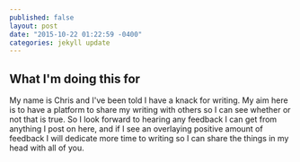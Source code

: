 ```yaml
---
published: false
layout: post
date: "2015-10-22 01:22:59 -0400"
categories: jekyll update
---
```



## What I'm doing this for

My name is Chris and I've been told I have a knack for writing.  My aim here is to have a platform to share my writing with others so I can see whether or not that is true. So I look forward to hearing any feedback I can get from anything I post on here, and if I see an overlaying positive amount of feedback I will dedicate more time to writing so I can share the things in my head with all of you.
